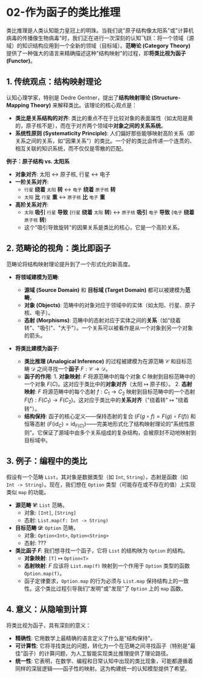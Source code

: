 # 02-作为函子的类比推理

类比推理是人类认知能力皇冠上的明珠。当我们说"原子结构像太阳系"或"计算机病毒的传播像生物病毒"时，我们正在进行一次深刻的认知飞跃：将一个领域（源域）的知识结构应用到一个全新的领域（目标域）。**范畴论 (Category Theory)** 提供了一种强大的语言来精确描述这种"结构映射"的过程，即**将类比视为函子 (Functor)**。

## 1. 传统观点：结构映射理论

认知心理学家，特别是 Dedre Gentner，提出了**结构映射理论 (Structure-Mapping Theory)** 来解释类比。该理论的核心观点是：

- **类比是关系结构的对齐**: 类比的重点不在于比较对象的表面属性（如太阳是黄的，原子核不是），而在于对齐两个领域中**对象之间的关系系统**。
- **系统性原则 (Systematicity Principle)**: 人们偏好那些能够映射高阶关系（即关系之间的关系，如"因果关系"）的类比。一个好的类比会传递一个连贯的、相互关联的知识系统，而不仅仅是零散的匹配。

**例子：原子结构 vs. 太阳系**

- **对象对齐**: 太阳 $\leftrightarrow$ 原子核, 行星 $\leftrightarrow$ 电子
- **一阶关系对齐**:
  - `行星` **绕着** `太阳` **转** $\leftrightarrow$ `电子` **绕着** `原子核` **转**
  - `太阳` **比** `行星` **重** $\leftrightarrow$ `原子核` **比** `电子` **重**
- **高阶关系对齐**:
  - `太阳` **吸引** `行星` **导致** (`行星` **绕着** `太阳` **转**) $\leftrightarrow$ `原子核` **吸引** `电子` **导致** (`电子` **绕着** `原子核` **转**)
  - 这个"吸引导致旋转"的因果关系是类比的核心，它是一个高阶关系。

## 2. 范畴论的视角：类比即函子

范畴论将结构映射理论提升到了一个形式化的新高度。

- **将领域建模为范畴**:
  - **源域 (Source Domain)** 和 **目标域 (Target Domain)** 都可以被建模为**范畴**。
  - **对象 (Objects)**: 范畴中的对象对应于领域中的实体（如太阳、行星、原子核、电子）。
  - **态射 (Morphisms)**: 范畴中的态射对应于实体之间的**关系**（如"绕着转"、"吸引"、"大于"）。一个关系可以被看作是从一个对象到另一个对象的箭头。

- **将类比建模为函子**:
  - **类比推理 (Analogical Inference)** 的过程被建模为在源范畴 $\mathcal{C}$ 和目标范畴 $\mathcal{D}$ 之间寻找一个**函子** $F: \mathcal{C} \to \mathcal{D}$。
  - **函子的作用**:
        1. **对象映射**: $F$ 将源范畴中的每个对象 $C$ 映射到目标范畴中的一个对象 $F(C)$。这对应于类比中的**对象对齐**（太阳 $\mapsto$ 原子核）。
        2. **态射映射**: $F$ 将源范畴中的每个态射 $f: C_1 \to C_2$ 映射到目标范畴中的一个态射 $F(f): F(C_1) \to F(C_2)$。这对应于类比中的**关系对齐**（"绕着转" $\mapsto$ "绕着转"）。
  - **结构保持**: 函子的核心定义——保持态射的复合 ($F(g \circ f) = F(g) \circ F(f)$) 和恒等态射 ($F(\text{id}_C) = \text{id}_{F(C)}$)——完美地形式化了结构映射理论的"系统性原则"。它保证了源域中由多个关系组成的复杂结构，会被原封不动地映射到目标域中。

## 3. 例子：编程中的类比

假设有一个范畴 `List`，其对象是数据类型（如 `Int`, `String`），态射是函数（如 `Int -> String`）。现在，我们想在 `Option` 类型（可能存在或不存在的值）上实现类似 `map` 的功能。

- **源范畴 $\mathcal{C}$**: `List` 范畴。
  - 对象: `[Int]`, `[String]`
  - 态射: `List.map(f: Int -> String)`
- **目标范畴 $\mathcal{D}$**: `Option` 范畴。
  - 对象: `Option<Int>`, `Option<String>`
  - 态射: ???
- **类比函子 $F$**: 我们想寻找一个函子，它将 `List` 的结构映为 `Option` 的结构。
  - **对象映射**: `[T]` $\mapsto$ `Option<T>`
  - **态射映射**: $F$ 应该将 `List.map(f)` 映射到一个作用于 `Option` 类型的函数 `Option.map(f)`。
  - 函子定律要求，`Option.map` 的行为必须与 `List.map` 保持结构上的一致性。这个类比过程引导我们"发明"或"发现"了 `Option` 上的 `map` 函数。

## 4. 意义：从隐喻到计算

将类比视为函子，具有深刻的意义：

- **精确性**: 它用数学上最精确的语言定义了什么是"结构保持"。
- **可计算性**: 它将寻找类比的问题，转化为一个在范畴之间寻找函子（特别是"最佳"函子）的计算问题，为人工智能实现类比推理提供了理论路径。
- **统一性**: 它表明，在数学、编程和日常认知中出现的类比现象，可能都遵循着同样的深层逻辑——函子性的映射。这为构建统一的认知模型提供了希望。
